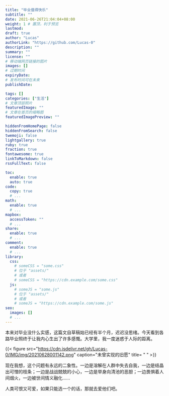 ```yaml
---
title: "毕业值得快乐"
subtitle: ""
date: 2021-06-26T21:04:04+08:00
weight: 1 # 置顶，利于预览
lastmod: 
draft: true
author: "Lucas"
authorLink: "https://github.com/Lucas-0"
description: ""
summary: ""
license: ""
# 移动端网页链接的图片
images: []
# 过期时间
expiryDate: 
# 发布时间可在未来
publishDate: 

tags: []
categories: ["生活"]
# 文章顶部照片
featuredImage: ""
# 文章在首页的缩略图
featuredImagePreview: ""

hiddenFromHomePage: false
hiddenFromSearch: false
twemoji: false
lightgallery: true
ruby: true
fraction: true
fontawesome: true
linkToMarkdown: false
rssFullText: false

toc:
  enable: true
  auto: true
code:
  copy: true
  # ...
math:
  enable: true
  # ...
mapbox:
  accessToken: ""
  # ...
share:
  enable: true
  # ...
comment:
  enable: true
  # ...
library:
  css:
    # someCSS = "some.css"
    # 位于 "assets/"
    # 或者
    # someCSS = "https://cdn.example.com/some.css"
  js:
    # someJS = "some.js"
    # 位于 "assets/"
    # 或者
    # someJS = "https://cdn.example.com/some.js"
seo:
  images: []
  # ...
---
```


<!--more-->
本来对毕业没什么实感，这篇文自草稿始已经有半个月，迟迟没思绪。今天看到各路毕业照终于让我内心生出了许多感慨。大学里，我一度迷惑于人际的距离。

{{< figure src="https://cdn.jsdelivr.net/gh/Lucas-0/IMG/img/20210628001142.png" caption="未曾实现的旧愿" title= " " >}}

现在我想，这个问题有永远的二象性。一边是溶解在人群中失去自我，一边是结晶出可憎的枝条；一边是战战兢兢的小心，一边是举身向清池的恶胆；一边畏惧着人间烟火，一边被世间情义融化……

人类可恨又可爱，如果只能选一个的话，那就去爱他们吧。

<!--平平淡淡，无甚精彩之处的生活。

### 琴声何处

那时为了分散注意力，试过在网上加几个妹妹，发现挺难聊下去的。一方面担心货不对板，另一方面虽然不敢太过直球，但是彼此都心知肚明，弯弯绕绕，旁敲侧击，一开始就带着表演，说话实在不自在。没过多久就把热情消耗了个干净，大概靠网络结缘的人不能太过拘谨保守。

在学校的大部分时间里，单身并不会造成烦恼。相反，获得了在舒适区内自由活动的特权。只是在极少数需要仪式感的时刻，希望能出双入对——感谢围城早早把这种心理说得明明白白。

### ch ###

我的大学里没有发生年高德劭的老教授一席话改变人生的情节。一切都是按部就班的前进，没有进化大爆炸，却也在缓缓地改变。

发现自己对本科并没有很深的感触，也许是过的太平安了。

### 关于纪念 ###

我意识到，只有留在记忆里的才是属于自己的。在景点无论拍了多少照片，日后也不会去翻阅，只有映入眼中的一刻真实存在；与人无论有千言万语的交谈，只有能记住的才是有价值的，其余就算装订成册也不过是别人的故事。-->
